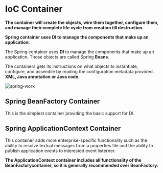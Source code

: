 # IoC Container

**The container will create the objects, wire them together, configure them, and manage their complete life cycle from creation till destruction.**

**Spring container uses DI to manage the components that make up an application.**

The Spring container uses **DI** to manage the components that make up an application. Those objects are called Spring **Beans**.

The containers gets its instructions on what objects to instantiate, configure, and assemble by reading the configuration metadata provided. **XML, Java annotation or Java code**.

![spring-work](https://www.tutorialspoint.com/spring/images/spring_ioc_container.jpg)

## Spring BeanFactory Container

This is the simplest container providing the basic support for DI.

## Spring ApplicationContext Container

This container adds more enterprise-specific functionality such as the ability to resolve textual messages from a properties file and the ability to publish application events to interested event listerner.

**The ApplicationContext container includes all functionality of the BeanFactorycontainer, so it is generally recommended over BeanFactory.**